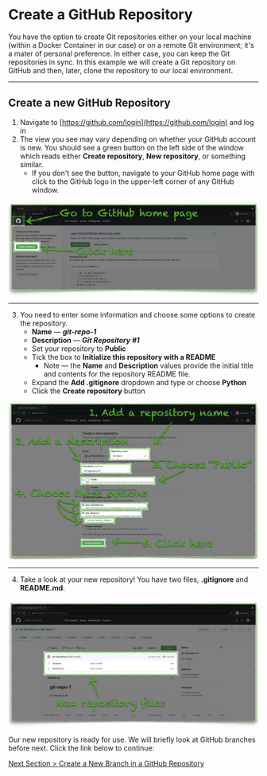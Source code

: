 # Create a GitHub Repository

You have the option to create Git repositories either on your local machine (within a Docker Container in our case) or on a remote Git environment; it's a mater of personal preference. In either case, you can keep the Git repositories in sync. In this example we will create a Git repository on GitHub and then, later, clone the repository to our local environment.

---

## Create a new GitHub Repository

1. Navigate to [https://github.com/login](https://github.com/login) and log in
2. The view you see may vary depending on whether your GitHub account is new. You should see a green button on the left side of the window which reads either **Create repository**, **New repository**, or something similar.
   - If you don't see the button, navigate to your GitHub home page with click to the GitHub logo in the upper-left corner of any GitHub window.

![github-new-repo](../images/github-new-repo.png "Create new repository")

---

3. You need to enter some information and choose some options to create the repository.
   - **Name** — **_git-repo-1_**
   - **Description** — **_Git Repository \#1_**
   - Set your repository to **Public**
   - Tick the box to **Initialize this repository with a README**
     - Note — the **Name** and **Description** values provide the initial title and contents for the repository README file.
   - Expand the **Add .gitignore** dropdown and type or choose **Python**
   - Click the **Create repository** button

![github-new-repo-details](../images/github-new-repo-details.png "Add new repository details")

---

4. Take a look at your new repository! You have two files, **.gitignore** and **README.md**.

![github-new-repo-complete](../images/github-new-repo-complete.png "New repository files")

Our new repository is ready for use. We will briefly look at GitHub branches before next. Click the link below to continue:

[Next Section > Create a New Branch in a GitHub Repository](section_4.md "Create a New Branch in a GitHub Repository")
